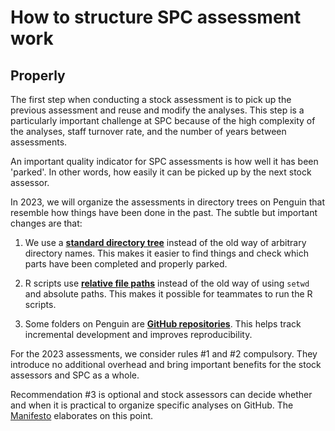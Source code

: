 # How to structure SPC assessment work

## Properly

The first step when conducting a stock assessment is to pick up the previous
assessment and reuse and modify the analyses. This step is a particularly
important challenge at SPC because of the high complexity of the analyses, staff
turnover rate, and the number of years between assessments.

An important quality indicator for SPC assessments is how well it has been
'parked'. In other words, how easily it can be picked up by the next stock
assessor.

In 2023, we will organize the assessments in directory trees on Penguin that
resemble how things have been done in the past. The subtle but important changes
are that:

1. We use a [**standard directory tree**](dir_tree.md#recommendation) instead of
   the old way of arbitrary directory names. This makes it easier to find things
   and check which parts have been completed and properly parked.

2. R scripts use [**relative file paths**](file_paths.md#use-relative-paths)
   instead of the old way of using `setwd` and absolute paths. This makes it
   possible for teammates to run the R scripts.

3. Some folders on Penguin are [**GitHub repositories**](github.md#github). This
   helps track incremental development and improves reproducibility.

For the 2023 assessments, we consider rules #1 and #2 compulsory. They introduce
no additional overhead and bring important benefits for the stock assessors and
SPC as a whole.

Recommendation #3 is optional and stock assessors can decide whether and when it
is practical to organize specific analyses on GitHub. The
[Manifesto](manifesto.md#github-and-penguin-do-they-get-along) elaborates on
this point.
